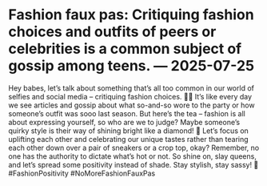 # Fashion faux pas: Critiquing fashion choices and outfits of peers or celebrities is a common subject of gossip among teens. — 2025-07-25

Hey babes, let’s talk about something that’s all too common in our world of selfies and social media – critiquing fashion choices. 🙅‍♀️ It’s like every day we see articles and gossip about what so-and-so wore to the party or how someone’s outfit was sooo last season. But here’s the tea – fashion is all about expressing yourself, so who are we to judge? Maybe someone’s quirky style is their way of shining bright like a diamond! 💎 Let’s focus on uplifting each other and celebrating our unique tastes rather than tearing each other down over a pair of sneakers or a crop top, okay? Remember, no one has the authority to dictate what’s hot or not. So shine on, slay queens, and let’s spread some positivity instead of shade. Stay stylish, stay sassy! 💋 #FashionPositivity #NoMoreFashionFauxPas